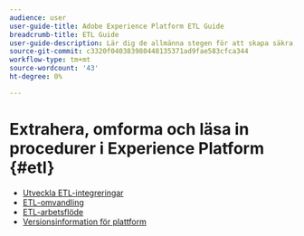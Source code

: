 ```yaml
---
audience: user
user-guide-title: Adobe Experience Platform ETL Guide
breadcrumb-title: ETL Guide
user-guide-description: Lär dig de allmänna stegen för att skapa säkra, högpresterande anslutningar för inmatning av data i plattformen.
source-git-commit: c3320f040383980448135371ad9fae583cfca344
workflow-type: tm+mt
source-wordcount: '43'
ht-degree: 0%

---
```



# Extrahera, omforma och läsa in procedurer i Experience Platform {#etl}

- [Utveckla ETL-integreringar](home.md)
- [ETL-omvandling](transformations.md)
- [ETL-arbetsflöde](workflow.md)
- [Versionsinformation för plattform](https://www.adobe.com/go/platform-release-notes-en)